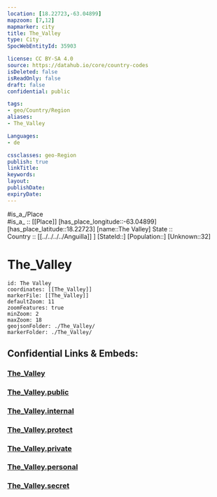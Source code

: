 ```yaml
---
location: [18.22723,-63.04899] 
mapzoom: [7,12] 
mapmarker: city 
title: The_Valley
type: City
SpocWebEntityId: 35903

license: CC BY-SA 4.0
source: https://datahub.io/core/country-codes
isDeleted: false
isReadOnly: false
draft: false
confidential: public

tags:
- geo/Country/Region
aliases:
- The_Valley

Languages:
- de

cssclasses: geo-Region
publish: true
linkTitle: 
keywords: 
layout: 
publishDate: 
expiryDate: 
---
```

#is_a_/Place  
#is_a_ :: [[Place]] 
[has_place_longitude::-63.04899] 
[has_place_latitude::18.22723] 
[name::The Valley] 
State ::  
Country :: [[../../../../Anguilla]] ] 
[StateId::] 
[Population::] 
[Unknown::32] 

# The_Valley

```leaflet
id: The Valley
coordinates: [[The_Valley]] 
markerFile: [[The_Valley]] 
defaultZoom: 11 
zoomFeatures: true 
minZoom: 2 
maxZoom: 18
geojsonFolder: ./The_Valley/
markerFolder: ./The_Valley/
```


## Confidential Links & Embeds: 

### [The_Valley](/_Standards/Earth/Continent/America~Caribbean/Anguilla/Counties~Anguilla/The_Valley.md) 

### [The_Valley.public](/_public/Earth/Continent/America~Caribbean/Anguilla/Counties~Anguilla/The_Valley.public.md) 

### [The_Valley.internal](/_internal/Earth/Continent/America~Caribbean/Anguilla/Counties~Anguilla/The_Valley.internal.md) 

### [The_Valley.protect](/_protect/Earth/Continent/America~Caribbean/Anguilla/Counties~Anguilla/The_Valley.protect.md) 

### [The_Valley.private](/_private/Earth/Continent/America~Caribbean/Anguilla/Counties~Anguilla/The_Valley.private.md) 

### [The_Valley.personal](/_personal/Earth/Continent/America~Caribbean/Anguilla/Counties~Anguilla/The_Valley.personal.md) 

### [The_Valley.secret](/_secret/Earth/Continent/America~Caribbean/Anguilla/Counties~Anguilla/The_Valley.secret.md)

